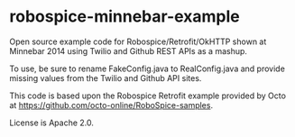 robospice-minnebar-example
==========================

Open source example code for Robospice/Retrofit/OkHTTP shown at Minnebar 2014 using
Twilio and Github REST APIs as a mashup.

To use, be sure to rename FakeConfig.java to RealConfig.java and provide missing values
from the Twilio and Github API sites.

This code is based upon the Robospice Retrofit example provided by Octo at
https://github.com/octo-online/RoboSpice-samples.

License is Apache 2.0.
